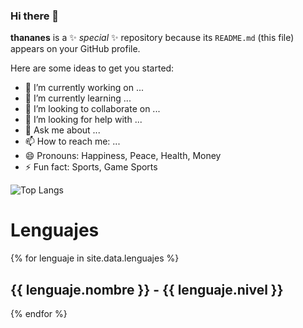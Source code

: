 ### Hi there 👋

**thananes** is a ✨ _special_ ✨ repository because its `README.md` (this file) appears on your GitHub profile.

Here are some ideas to get you started:

- 🔭 I’m currently working on ...
- 🌱 I’m currently learning ...
- 👯 I’m looking to collaborate on ...
- 🤔 I’m looking for help with ...
- 💬 Ask me about ...
- 📫 How to reach me: ...
- 😄 Pronouns: Happiness, Peace, Health, Money
- ⚡ Fun fact: Sports, Game Sports

![Top Langs](https://github-readme-stats.vercel.app/api/top-langs/?username=jorgeeemilio&layout=compact&theme=dark)


# Lenguajes

{% for lenguaje in site.data.lenguajes %}
  ## {{ lenguaje.nombre }} - {{ lenguaje.nivel }}
{% endfor %}
